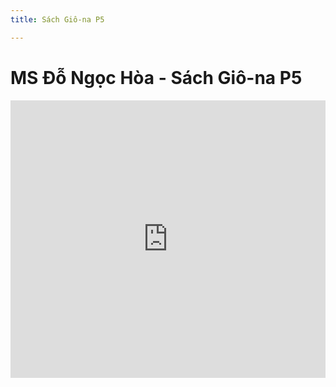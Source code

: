 ```yaml
---
title: Sách Giô-na P5

---
```


# MS Đỗ Ngọc Hòa - Sách Giô-na P5


<iframe width="100%" height="444" src="https://www.youtube.com/embed/46DU6n55ihg?si=u4DLyXKJwnXUdjxk" title="YouTube video player" frameborder="0" allow="accelerometer; autoplay; clipboard-write; encrypted-media; gyroscope; picture-in-picture; web-share" allowfullscreen></iframe>
